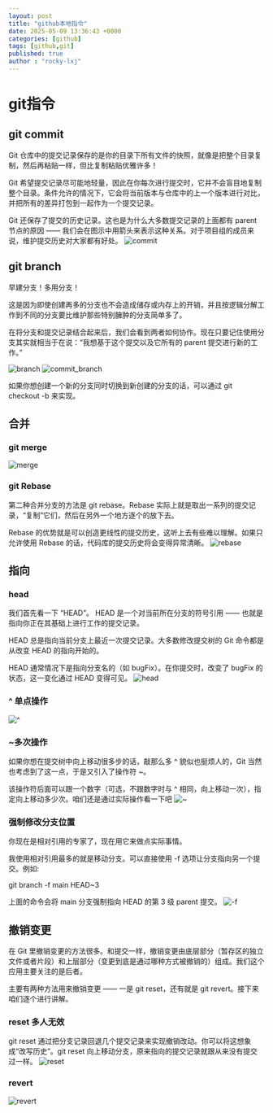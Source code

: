 ```yaml
---
layout: post
title: "github本地指令"
date: 2025-05-09 13:36:43 +0000
categories: [github]
tags: [github,git]
published: true
author : "rocky-lxj"
---
```

# git指令

## git commit 
Git 仓库中的提交记录保存的是你的目录下所有文件的快照，就像是把整个目录复制，然后再粘贴一样，但比复制粘贴优雅许多！

Git 希望提交记录尽可能地轻量，因此在你每次进行提交时，它并不会盲目地复制整个目录。条件允许的情况下，它会将当前版本与仓库中的上一个版本进行对比，并把所有的差异打包到一起作为一个提交记录。

Git 还保存了提交的历史记录。这也是为什么大多数提交记录的上面都有 parent 节点的原因 —— 我们会在图示中用箭头来表示这种关系。对于项目组的成员来说，维护提交历史对大家都有好处。
![commit](https://github.com/rocky-lxj/rocky-lxj.github.io/raw/main/src/img/git/commit.png)

## git branch

早建分支！多用分支！

这是因为即使创建再多的分支也不会造成储存或内存上的开销，并且按逻辑分解工作到不同的分支要比维护那些特别臃肿的分支简单多了。

在将分支和提交记录结合起来后，我们会看到两者如何协作。现在只要记住使用分支其实就相当于在说：“我想基于这个提交以及它所有的 parent 提交进行新的工作。”

![branch](https://github.com/rocky-lxj/rocky-lxj.github.io/raw/main/src/img/git/branch.png)
![commit_branch](https://github.com/rocky-lxj/rocky-lxj.github.io/raw/main/src/img/git/commit_branch.png)

如果你想创建一个新的分支同时切换到新创建的分支的话，可以通过 git checkout -b <your-branch-name> 来实现。

## 合并

### git merge
![merge](https://github.com/rocky-lxj/rocky-lxj.github.io/raw/main/src/img/git/merge.png)


### git Rebase
第二种合并分支的方法是 git rebase。Rebase 实际上就是取出一系列的提交记录，“复制”它们，然后在另外一个地方逐个的放下去。

Rebase 的优势就是可以创造更线性的提交历史，这听上去有些难以理解。如果只允许使用 Rebase 的话，代码库的提交历史将会变得异常清晰。
![rebase](https://github.com/rocky-lxj/rocky-lxj.github.io/raw/main/src/img/git/rebase.png)


## 指向

### head
我们首先看一下 “HEAD”。 HEAD 是一个对当前所在分支的符号引用 —— 也就是指向你正在其基础上进行工作的提交记录。

HEAD 总是指向当前分支上最近一次提交记录。大多数修改提交树的 Git 命令都是从改变 HEAD 的指向开始的。

HEAD 通常情况下是指向分支名的（如 bugFix）。在你提交时，改变了 bugFix 的状态，这一变化通过 HEAD 变得可见。
![head](https://github.com/rocky-lxj/rocky-lxj.github.io/raw/main/src/img/git/head.png)

### ^ 单点操作
![^](https://github.com/rocky-lxj/rocky-lxj.github.io/raw/main/src/img/git/^.png)

### ~多次操作
如果你想在提交树中向上移动很多步的话，敲那么多 ^ 貌似也挺烦人的，Git 当然也考虑到了这一点，于是又引入了操作符 ~。

该操作符后面可以跟一个数字（可选，不跟数字时与 ^ 相同，向上移动一次），指定向上移动多少次。咱们还是通过实际操作看一下吧
![~](https://github.com/rocky-lxj/rocky-lxj.github.io/raw/main/src/img/git/~.png)

### 强制修改分支位置
你现在是相对引用的专家了，现在用它来做点实际事情。

我使用相对引用最多的就是移动分支。可以直接使用 -f 选项让分支指向另一个提交。例如:

git branch -f main HEAD~3

上面的命令会将 main 分支强制指向 HEAD 的第 3 级 parent 提交。
![-f](https://github.com/rocky-lxj/rocky-lxj.github.io/raw/main/src/img/git/-f.png)


## 撤销变更
在 Git 里撤销变更的方法很多。和提交一样，撤销变更由底层部分（暂存区的独立文件或者片段）和上层部分（变更到底是通过哪种方式被撤销的）组成。我们这个应用主要关注的是后者。

主要有两种方法用来撤销变更 —— 一是 git reset，还有就是 git revert。接下来咱们逐个进行讲解。

### reset 多人无效
git reset 通过把分支记录回退几个提交记录来实现撤销改动。你可以将这想象成“改写历史”。git reset 向上移动分支，原来指向的提交记录就跟从来没有提交过一样。
![reset](https://github.com/rocky-lxj/rocky-lxj.github.io/raw/main/src/img/git/reset.png)
### revert
![revert](https://github.com/rocky-lxj/rocky-lxj.github.io/raw/main/src/img/git/revert.png)
